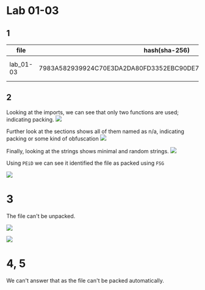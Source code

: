 # Lab 01-03

## 1

| file      | hash(sha-256)                                                    | detection                                                                                                                                  |
| --------- | ---------------------------------------------------------------- | ------------------------------------------------------------------------------------------------------------------------------------------ |
| lab_01-03 | 7983A582939924C70E3DA2DA80FD3352EBC90DE7B8C4C427D484FF4F050F0AEC | [65/71 \| trojan, spyware](https://www.virustotal.com/gui/file/7983a582939924c70e3da2da80fd3352ebc90de7b8c4c427d484ff4f050f0aec/detection) |

## 2
Looking at the imports, we can see that only two functions are used; indicating packing.
![](https://imgur.com/1LkmfRp.jpg)

Further look at the sections shows all of them named as n/a, indicating packing or some kind of obfuscation
![](https://imgur.com/X6CbFCR.jpg)

Finally, looking at the strings shows minimal and random strings.
![](https://imgur.com/2EIBmXN.jpg)


Using `PEiD` we can see it identified the file as packed using `FSG`


![](https://imgur.com/1fEvRlV.jpg)

# 3
The file can't be unpacked.


![](https://i.imgur.com/FmYoQyj.png)

![](https://i.imgur.com/MDwy219.png)

# 4, 5
We can't answer that as the file can't be packed automatically.